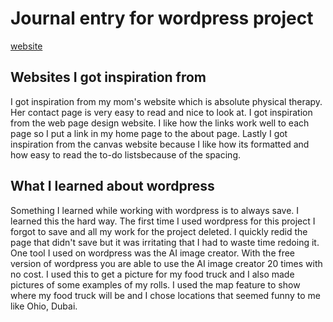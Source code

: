 # Journal entry for wordpress project

[website](https://raphytaphy.wordpress.com)

## Websites I got inspiration from

I got inspiration from my mom's website which is absolute physical therapy. Her contact page is very easy to read and nice to look at. I got inspiration from the web page design website. I like how the links work well to each page so I put a link in my home page to the about page. Lastly I got inspiration from the canvas website because I like how its formatted and how easy to read the to-do listsbecause of the spacing.

## What I learned about wordpress

Something I learned while working with wordpress is to always save. I learned this the hard way. The first time I used wordpress for this project I forgot to save and all my work for the project deleted. I quickly redid the page that didn't save but it was irritating that I had to waste time redoing it. One tool I used on wordpress was the AI image creator. With the free version of wordpress you are able to use the AI image creator 20 times with no cost. I used this to get a picture for my food truck and I also made pictures of some examples of my rolls. I used the map feature to show where my food truck will be and I chose locations that seemed funny to me like Ohio, Dubai.
